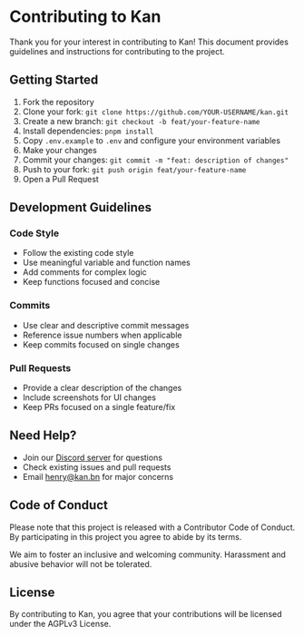 # Contributing to Kan

Thank you for your interest in contributing to Kan! This document provides guidelines and instructions for contributing to the project.

## Getting Started

1. Fork the repository
2. Clone your fork: `git clone https://github.com/YOUR-USERNAME/kan.git`
3. Create a new branch: `git checkout -b feat/your-feature-name`
4. Install dependencies: `pnpm install`
5. Copy `.env.example` to `.env` and configure your environment variables
6. Make your changes
7. Commit your changes: `git commit -m "feat: description of changes"`
8. Push to your fork: `git push origin feat/your-feature-name`
9. Open a Pull Request

## Development Guidelines

### Code Style

- Follow the existing code style
- Use meaningful variable and function names
- Add comments for complex logic
- Keep functions focused and concise

### Commits

- Use clear and descriptive commit messages
- Reference issue numbers when applicable
- Keep commits focused on single changes

### Pull Requests

- Provide a clear description of the changes
- Include screenshots for UI changes
- Keep PRs focused on a single feature/fix

## Need Help?

- Join our [Discord server](https://discord.gg/e6ejRb6CmT) for questions
- Check existing issues and pull requests
- Email [henry@kan.bn](mailto:henry@kan.bn) for major concerns

## Code of Conduct

Please note that this project is released with a Contributor Code of Conduct. By participating in this project you agree to abide by its terms.

We aim to foster an inclusive and welcoming community. Harassment and abusive behavior will not be tolerated.

## License

By contributing to Kan, you agree that your contributions will be licensed under the AGPLv3 License.
